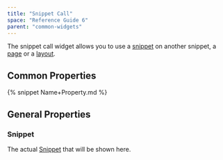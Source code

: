 ```yaml
---
title: "Snippet Call"
space: "Reference Guide 6"
parent: "common-widgets"
---
```



The snippet call widget allows you to use a [snippet](snippet) on another snippet, a [page](page) or a [layout](layout).

## Common Properties

{% snippet Name+Property.md %}

## General Properties

### Snippet

The actual [Snippet](snippet) that will be shown here.
